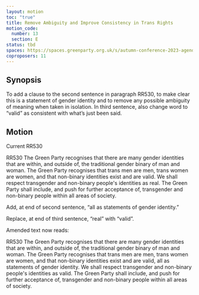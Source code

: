 ```yaml
---
layout: motion
toc: "true"
title: Remove Ambiguity and Improve Consistency in Trans Rights
motion_code:
  number: 13
  section: E
status: tbd
spaces: https://spaces.greenparty.org.uk/s/autumn-conference-2023-agenda-forum/post/post/view?id=11006
coproposers: 11
---
```

## Synopsis

To add a clause to the second sentence in paragraph RR530, to make clear this is a statement of gender identity and to remove any possible ambiguity of meaning when taken in isolation. In third sentence, also change word to “valid” as consistent with what’s just been said.

## M﻿otion

Current RR530

RR530 The Green Party recognises that there are many gender identities that are within, and outside of, the traditional gender binary of man and woman. The Green Party recognises that trans men are men, trans women are women, and that non-binary identities exist and are valid. We shall respect transgender and non-binary people's identities as real. The Green Party shall include, and push for further acceptance of, transgender and non-binary people within all areas of society.

Add, at end of second sentence, “all as statements of gender identity.”

Replace, at end of third sentence, “real” with “valid”.

Amended text now reads:

RR530 The Green Party recognises that there are many gender identities that are within, and outside of, the traditional gender binary of man and woman. The Green Party recognises that trans men are men, trans women are women, and that non-binary identities exist and are valid, all as statements of gender identity. We shall respect transgender and non-binary people's identities as valid. The Green Party shall include, and push for further acceptance of, transgender and non-binary people within all areas of society.